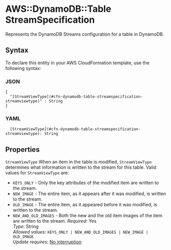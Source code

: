 # AWS::DynamoDB::Table StreamSpecification<a name="aws-properties-dynamodb-table-streamspecification"></a>

Represents the DynamoDB Streams configuration for a table in DynamoDB\.

## Syntax<a name="aws-properties-dynamodb-table-streamspecification-syntax"></a>

To declare this entity in your AWS CloudFormation template, use the following syntax:

### JSON<a name="aws-properties-dynamodb-table-streamspecification-syntax.json"></a>

```
{
  "[StreamViewType](#cfn-dynamodb-table-streamspecification-streamviewtype)" : String
}
```

### YAML<a name="aws-properties-dynamodb-table-streamspecification-syntax.yaml"></a>

```
  [StreamViewType](#cfn-dynamodb-table-streamspecification-streamviewtype): String
```

## Properties<a name="aws-properties-dynamodb-table-streamspecification-properties"></a>

`StreamViewType` <a name="cfn-dynamodb-table-streamspecification-streamviewtype"></a>
When an item in the table is modified, `StreamViewType` determines what information is written to the stream for this table\. Valid values for `StreamViewType` are:

- `KEYS_ONLY` \- Only the key attributes of the modified item are written to the stream\.
- `NEW_IMAGE` \- The entire item, as it appears after it was modified, is written to the stream\.
- `OLD_IMAGE` \- The entire item, as it appeared before it was modified, is written to the stream\.
- `NEW_AND_OLD_IMAGES` \- Both the new and the old item images of the item are written to the stream\.
  _Required_: Yes  
  _Type_: String  
  _Allowed values_: `KEYS_ONLY | NEW_AND_OLD_IMAGES | NEW_IMAGE | OLD_IMAGE`  
  _Update requires_: [No interruption](https://docs.aws.amazon.com/AWSCloudFormation/latest/UserGuide/using-cfn-updating-stacks-update-behaviors.html#update-no-interrupt)
